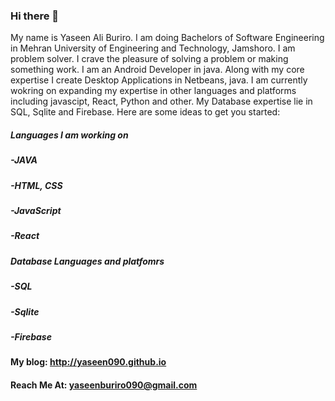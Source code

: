 ### Hi there 👋

My name is Yaseen Ali Buriro. I am doing Bachelors of Software Engineering in Mehran University of Engineering and Technology, Jamshoro. I am problem solver. I crave the pleasure of solving a problem or making something work.
I am an Android Developer in java. Along with my core expertise I create Desktop Applications in Netbeans, java. I am currently wokring on expanding my expertise in other languages and platforms including javascipt, React, Python and other. My Database expertise lie in SQL, Sqlite and Firebase.
Here are some ideas to get you started:


##### Languages I am working on
##### -JAVA
##### -HTML, CSS
##### -JavaScript
##### -React


##### Database Languages and platfomrs 
##### -SQL
##### -Sqlite
##### -Firebase


#### My blog: http://yaseen090.github.io
#### Reach Me At: yaseenburiro090@gmail.com

